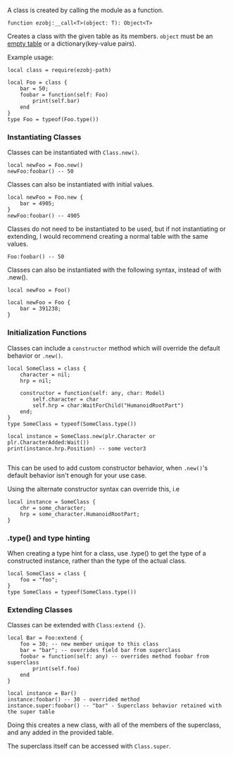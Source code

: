 A class is created by calling the module as a function.
```luau
function ezobj:__call<T>(object: T): Object<T>
```
Creates a class with the given table as its members.
`object` must be an [empty table](ezobj/Abstract%20Classes) or a dictionary(key-value pairs).

Example usage:
```luau
local class = require(ezobj-path)

local Foo = class {
	bar = 50;
	foobar = function(self: Foo)
		print(self.bar)
	end
}
type Foo = typeof(Foo.type())
```
### Instantiating Classes

Classes can be instantiated with `Class.new()`.
```luau
local newFoo = Foo.new()
newFoo:foobar() -- 50
```

Classes can also be instantiated with initial values.
```luau
local newFoo = Foo.new {
	bar = 4905;
}
newFoo:foobar() -- 4905
```

Classes do not need to be instantiated to be used, but if not instantiating or extending, I would recommend creating a normal table with the same values.
```luau
Foo:foobar() -- 50
```

Classes can also be instantiated with the following syntax, instead of with .new().

```luau
local newFoo = Foo()

local newFoo = Foo {
	bar = 391238;
}
```

### Initialization Functions
Classes can include a `constructor` method which will override the default behavior or `.new()`.

```luau
local SomeClass = class {
	character = nil;
	hrp = nil;
	
	constructor = function(self: any, char: Model)
		self.character = char
		self.hrp = char:WaitForChild("HumanoidRootPart")
	end;
}
type SomeClass = typeof(SomeClass.type())

local instance = SomeClass.new(plr.Character or plr.CharacterAdded:Wait())
print(instance.hrp.Position) -- some vector3


```
This can be used to add custom constructor behavior, when `.new()`'s default behavior isn't enough for your use case.

Using the alternate constructor syntax can override this, i.e 
```luau
local instance = SomeClass {
	chr = some_character;
	hrp = some_character.HumanoidRootPart;
}
```

### .type() and type hinting
When creating a type hint for a class, use .type() to get the type of a constructed instance, rather than the type of the actual class.
```luau
local SomeClass = class {
	foo = "foo";
}
type SomeClass = typeof(SomeClass.type())
```

### Extending Classes

Classes can be extended with `Class:extend {}`.
```luau
local Bar = Foo:extend {
	foo = 30; -- new member unique to this class
	bar = "bar"; -- overrides field bar from superclass
	foobar = function(self: any) -- overrides method foobar from superclass
		print(self.foo)
	end
}

local instance = Bar()
instance:foobar() -- 30 - overrided method 
instance.super:foobar() -- "bar" - Superclass behavior retained with the super table
```
Doing this creates a new class, with all of the members of the superclass, and any added in the provided table.


The superclass itself can be accessed with `Class.super`.
